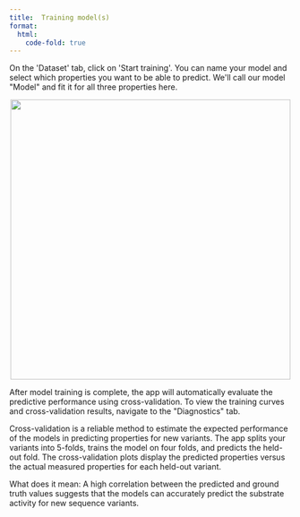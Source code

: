 ```yaml
---
title:  Training model(s)
format:
  html:
    code-fold: true
---
```


On the 'Dataset' tab, click on 'Start training'. You can name your model
and select which properties you want to be able to predict. We'll call
our model "Model" and fit it for all three properties here.

<p align="center">
  <img src="/main_tutorial_images/13_train.png" width="500">
</p>

After model training is complete, the app will automatically evaluate
the predictive performance using cross-validation. To view the training
curves and cross-validation results, navigate to the "Diagnostics" tab.

Cross-validation is a reliable method to estimate the expected
performance of the models in predicting properties for new variants. The
app splits your variants into 5-folds, trains the model on four folds,
and predicts the held-out fold. The cross-validation plots display the
predicted properties versus the actual measured properties for each
held-out variant.

What does it mean: A high correlation between the predicted and ground
truth values suggests that the models can accurately predict the
substrate activity for new sequence variants.